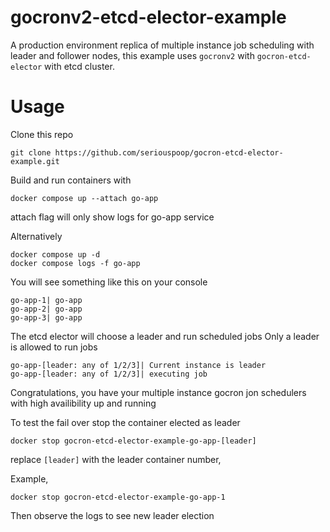 # gocronv2-etcd-elector-example

A production environment replica of multiple instance job scheduling with leader and follower nodes,
this example uses `gocronv2` with `gocron-etcd-elector` with etcd cluster.

# Usage

Clone this repo

```
git clone https://github.com/seriouspoop/gocron-etcd-elector-example.git
```

Build and run containers with

```
docker compose up --attach go-app
```

attach flag will only show logs for go-app service

Alternatively

```
docker compose up -d
docker compose logs -f go-app
```

You will see something like this on your console

```
go-app-1| go-app
go-app-2| go-app
go-app-3| go-app
```

The etcd elector will choose a leader and run scheduled jobs
Only a leader is allowed to run jobs

```
go-app-[leader: any of 1/2/3]| Current instance is leader
go-app-[leader: any of 1/2/3]| executing job
```

Congratulations, you have your multiple instance gocron jon schedulers with high availibility up and running

To test the fail over stop the container elected as leader

```
docker stop gocron-etcd-elector-example-go-app-[leader]
```

replace `[leader]` with the leader container number,

Example,

```
docker stop gocron-etcd-elector-example-go-app-1
```

Then observe the logs to see new leader election
